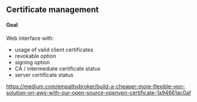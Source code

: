 ## Certificate management
#### Goal
Web interface with: 
- usage of valid client certificates
- revokable option
- signing option
- CA / intermediate certificate status
- server certificate status

https://medium.com/empathybroker/build-a-cheaper-more-flexible-vpn-solution-on-aws-with-our-open-source-openvpn-certificate-1a94661ac0af

